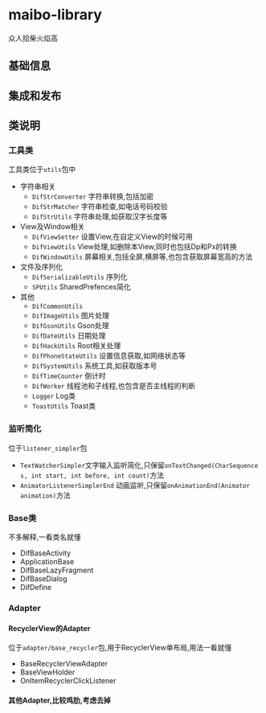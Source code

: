 # maibo-library

众人拾柴火焰高

## 基础信息

## 集成和发布

## 类说明

### 工具类

工具类位于`utils`包中

- 字符串相关
  - `DifStrConverter` 字符串转换,包括加密
  - `DifStrMatcher` 字符串检查,如电话号码校验
  - `DifStrUtils` 字符串处理,如获取汉字长度等
- View及Window相关
  - `DifViewSetter` 设置View,在自定义View的时候可用
  - `DifViewUtils` View处理,如删除本View,同时也包括Dp和Px的转换
  - `DifWindowUtils` 屏幕相关,包括全屏,横屏等,也包含获取屏幕宽高的方法
- 文件及序列化
  - `DifSerializableUtils` 序列化
  - `SPUtils` SharedPrefences简化
- 其他
  - `DifCommonUtils` 
  - `DifImageUtils` 图片处理
  - `DifGsonUtils` Gson处理
  - `DifDateUtils` 日期处理
  - `DifHackUtils` Root相关处理
  - `DifPhoneStateUtils` 设置信息获取,如网络状态等
  - `DifSystemUtils` 系统工具,如获取版本号
  - `DifTimeCounter` 倒计时
  - `DifWorker` 线程池和子线程,也包含是否主线程的判断
  - `Logger` Log类
  - `ToastUtils` Toast类

### 监听简化

位于`listener_simpler`包

- `TextWatcherSimpler`文字输入监听简化,只保留`onTextChanged(CharSequence s, int start, int before, int count)`方法
- `AnimatorListenerSimplerEnd` 动画监听,只保留`onAnimationEnd(Animator animation)`方法

### Base类

不多解释,一看类名就懂

- DifBaseActivity
- ApplicationBase
- DifBaseLazyFragment
- DifBaseDialog
- DifDefine

### Adapter

#### RecyclerView的Adapter

位于`adapter/base_recycler`包,用于RecyclerView单布局,用法一看就懂

- BaseRecyclerViewAdapter<T>
- BaseViewHolder<T>
- OnItemRecyclerClickListener


#### 其他Adapter,比较鸡肋,考虑去掉


